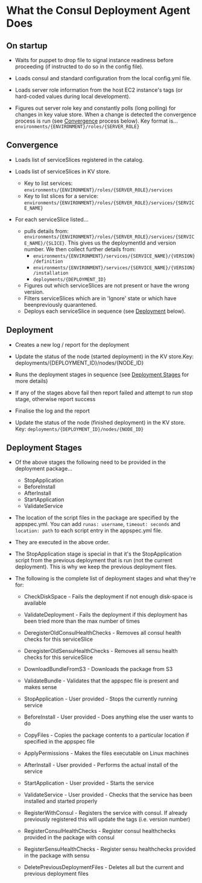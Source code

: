 # What the Consul Deployment Agent Does

## On startup

- Waits for puppet to drop file to signal instance readiness before proceeding (if instructed to do so in the config file).

- Loads consul and standard configuration from the local config.yml file.

- Loads server role information from the host EC2 instance's tags (or hard-coded values during local development).

- Figures out server role key and constantly polls (long polling) for changes in key value store. When a change is detected the convergence process is run (see [Convergence](#convergence) process below). Key format is... `environments/{ENVIRONMENT}/roles/{SERVER_ROLE}`

<a id="convergence"></a>

## Convergence

- Loads list of serviceSlices registered in the catalog.

- Loads list of serviceSlices in KV store.

	- Key to list services: `environments/{ENVIRONMENT}/roles/{SERVER_ROLE}/services`
	- Key to list slices for a service: `environments/{ENVIRONMENT}/roles/{SERVER_ROLE}/services/{SERVICE_NAME}`

- For each serviceSlice listed...

  - pulls details from: `environments/{ENVIRONMENT}/roles/{SERVER_ROLE}/services/{SERVICE_NAME}/{SLICE}`. This gives us the deploymentId and version number. We then collect further details from:
    - `environments/{ENVIRONMENT}/services/{SERVICE_NAME}/{VERSION}/definition`
    - `environments/{ENVIRONMENT}/services/{SERVICE_NAME}/{VERSION}/installation`
    - `deployments/{DEPLOYMENT_ID}`
  - Figures out which serviceSlices are not present or have the wrong version.
  - Filters serviceSlices which are in 'Ignore' state or which have beenpreviously quarantened.
  - Deploys each serviceSlice in sequence (see [Deployment](#deployment) below).

<a id="deployment"></a>

## Deployment

- Creates a new log / report for the deployment

- Update the status of the node (started deployment) in the KV store.Key: deployments/{DEPLOYMENT_ID}/nodes/{NODE_ID}

- Runs the deployment stages in sequence (see [Deployment Stages](#deployment-stages) for more details)
	
- If any of the stages above fail then report failed and attempt to run stop stage, otherwise report success

- Finalise the log and the report

- Update the status of the node (finished deployment) in the KV store. Key: `deployments/{DEPLOYMENT_ID}/nodes/{NODE_ID}`

<a id="deployment-stages"></a>

## Deployment Stages

- Of the above stages the following need to be provided in the deployment package...

	- StopApplication
	- BeforeInstall
	- AfterInstall
	- StartApplication
	- ValidateService

- The location of the script files in the package are specified by the appspec.yml. You can add `runas: username`, `timeout: seconds` and `location: path` to each script entry in the appspec.yml file. 

- They are executed in the above order. 

- The StopApplication stage is special in that it's the StopApplication script from the previous deployment that is run (not the current deployment). This is why we keep the previous deployment files.

- The following is the complete list of deployment stages and what they're for:

  - CheckDiskSpace - Fails the deployment if not enough disk-space is available

  - ValidateDeployment - Fails the deployment if this deployment has been  tried more than the max number of times

  - DeregisterOldConsulHealthChecks - Removes all consul health checks for  this serviceSlice

  - DeregisterOldSensuHealthChecks - Removes all sensu health checks for this serviceSlice

  - DownloadBundleFromS3 - Downloads the package from S3

  - ValidateBundle - Validates that the appspec file is present and makes sense

  - StopApplication - User provided - Stops the currently running service

  - BeforeInstall - User provided - Does anything else the user wants to do

  - CopyFiles - Copies the package contents to a particular location if specified in the appspec file

  - ApplyPermissions - Makes the files executable on Linux machines

  - AfterInstall - User provided - Performs the actual install of the service

  - StartApplication - User provided - Starts the service

  - ValidateService - User provided - Checks that the service has been installed and started properly

  - RegisterWithConsul - Registers the service with consul. If already
 previously registered this will update the tags (i.e. version number)

  - RegisterConsulHealthChecks - Register consul healthchecks provided in the package with consul

  - RegisterSensuHealthChecks - Register sensu healthchecks provided in the package with sensu
  
  - DeletePreviousDeploymentFiles - Deletes all but the current and previous deployment files
